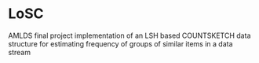 # LoSC
AMLDS final project implementation of an LSH based COUNTSKETCH data structure for estimating frequency of groups of similar items in a data stream
